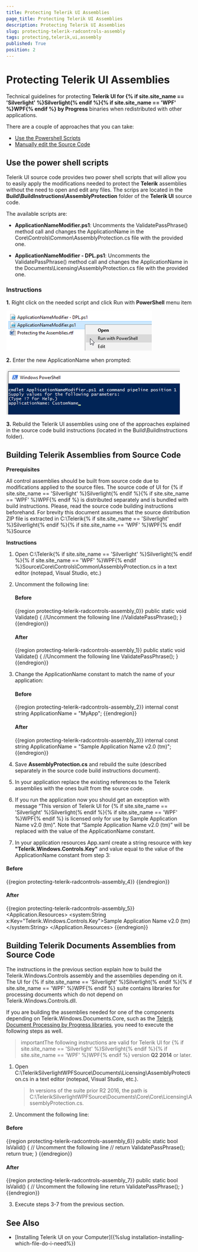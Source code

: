 ```yaml
---
title: Protecting Telerik UI Assemblies
page_title: Protecting Telerik UI Assemblies
description: Protecting Telerik UI Assemblies
slug: protecting-telerik-radcontrols-assembly
tags: protecting,telerik,ui,assembly
published: True
position: 2
---
```


# Protecting Telerik UI Assemblies

Technical guidelines for protecting **Telerik UI for {% if site.site_name == 'Silverlight' %}Silverlight{% endif %}{% if site.site_name == 'WPF' %}WPF{% endif %} by Progress** binaries when redistributed with other applications.
     
There are a couple of approaches that you can take:
* [Use the Powershell Scripts](#use-the-power-shell-scripts)
* [Manually edit the Source Code](#building-telerik-assemblies-from-source-code)

## Use the power shell scripts

Telerik UI source code provides two power shell scripts that will allow you to easily apply the modifications  needed to protect the **Telerik** assemblies without the need to open and edit any files. The scrips are located in the **Build\BuildInstructions\AssemblyProtection** folder of the **Telerik UI** source code. 

The available scripts are: 

* **ApplicationNameModifier.ps1**: Uncomments the ValidatePassPhrase() method call and changes the ApplicationName in the Core\Controls\Common\AssemblyProtection.cs file with the provided one. 

* **ApplicationNameModifier - DPL.ps1**: Uncomments the ValidatePassPhrase() method call and changes the ApplicationName in the Documents\Licensing\AssemblyProtection.cs file with the provided one.

### Instructions

**1.** Right click on the needed script and click Run with **PowerShell** menu item

![run script with PowerShell](../images/installation-powershell-image1.png)

**2.** Enter the new ApplicationName when prompted: 

![change the application name](../images/installation-powershell-image2.png)

**3.** Rebuild the Telerik UI assemblies using one of the approaches explained in the source code build instructions (located in the Build\BuildInstructions folder). 


## Building Telerik Assemblies from Source Code 

__Prerequisites__

All control assemblies should be built from source code due to modifications applied to the source files. The source code of UI for {% if site.site_name == 'Silverlight' %}Silverlight{% endif %}{% if site.site_name == 'WPF' %}WPF{% endif %} is distributed separately and is bundled with build instructions. Please, read the source code building instructions beforehand. For brevity this document assumes that the source distribution ZIP file is extracted in C:\Telerik{% if site.site_name == 'Silverlight' %}Silverlight{% endif %}{% if site.site_name == 'WPF' %}WPF{% endif %}Source
        
__Instructions__

1. Open C:\Telerik{% if site.site_name == 'Silverlight' %}Silverlight{% endif %}{% if site.site_name == 'WPF' %}WPF{% endif %}Source\Core\Controls\Common\AssemblyProtection.cs in a text editor (notepad, Visual Studio, etc.)
            
2. Uncomment the following line:

	#### __Before__
	
	{{region protecting-telerik-radcontrols-assembly_0}}
        public static void Validate()
		{
		    //Uncomment the following line
		    //ValidatePassPhrase();
		}
	{{endregion}}
	
	#### __After__
	
	{{region protecting-telerik-radcontrols-assembly_1}}
        public static void Validate()
		{
		    //Uncomment the following line
		    ValidatePassPhrase();
		}
	{{endregion}}

3. Change the ApplicationName constant to match the name of your application:

	#### __Before__
	
	{{region protecting-telerik-radcontrols-assembly_2}}
		internal const string ApplicationName = "MyApp";
	{{endregion}}
	
	#### __After__
	
	{{region protecting-telerik-radcontrols-assembly_3}}
		internal const string ApplicationName = "Sample Application Name v2.0 (tm)";
	{{endregion}}


4. Save __AssemblyProtection.cs__ and rebuild the suite (described separately in the source code build instructions document).
            
5. In your application replace the existing references to the Telerik assemblies with the ones built from the source code.

6. If you run the application now you should get an exception with message “This version of Telerik UI for {% if site.site_name == 'Silverlight' %}Silverlight{% endif %}{% if site.site_name == 'WPF' %}WPF{% endif %} is licensed only for use by Sample Application Name v2.0 (tm)”. Note that “Sample Application Name v2.0 (tm)” will be replaced with the value of the ApplicationName constant.
            
7. In your application resources App.xaml create a string resource with key __"Telerik.Windows.Controls.Key"__ and value equal to the value of the ApplicationName constant from step 3:
            
#### __Before__

{{region protecting-telerik-radcontrols-assembly_4}}
	<Application 
	    xmlns="http://schemas.microsoft.com/client/2007"
	    xmlns:x="http://schemas.microsoft.com/winfx/2006/xaml" 
	    x:Class="...">
	</Application>
{{endregion}}

#### __After__

{{region protecting-telerik-radcontrols-assembly_5}}
	<Application 
	      xmlns="http://schemas.microsoft.com/client/2007"
	      xmlns:x="http://schemas.microsoft.com/winfx/2006/xaml" 
	      xmlns:system="clr-namespace:System;assembly=mscorlib"
	      x:Class="...">
	        <Application.Resources>
	            <system:String x:Key="Telerik.Windows.Controls.Key">Sample Application Name v2.0 (tm)</system:String>
	        </Application.Resources>
	</Application>
{{endregion}}

## Building Telerik Documents Assemblies from Source Code

The instructions in the previous section explain how to build the Telerik.Windows.Controls assembly and the assemblies depending on it. The UI for {% if site.site_name == 'Silverlight' %}Silverlight{% endif %}{% if site.site_name == 'WPF' %}WPF{% endif %} suite contains libraries for processing documents which do not depend on Telerik.Windows.Controls.dll. 

If you are building the assemblies needed for one of the components depending on Telerik.Windows.Documents.Core, such as the [Telerik Document Processing by Progress libraries](http://docs.telerik.com/devtools/document-processing/introduction), you need to execute the following steps as well.
        
>importantThe following instructions are valid for Telerik UI for {% if site.site_name == 'Silverlight' %}Silverlight{% endif %}{% if site.site_name == 'WPF' %}WPF{% endif %} version __Q2 2014__ or later.
          
1. Open C:\TelerikSilverlightWPFSource\Documents\Licensing\AssemblyProtection.cs in a text editor (notepad, Visual Studio, etc.).

	>In versions of the suite prior R2 2016, the path is C:\TelerikSilverlightWPFSource\Documents\Core\Core\Licensing\AssemblyProtection.cs.
            

2. Uncomment the following line:
            
#### __Before__

{{region protecting-telerik-radcontrols-assembly_6}}
	public static bool IsValid()
	{
	    // Uncomment the following line
	    // return ValidatePassPhrase();
	    return true;
	}
{{endregion}}

#### __After__

{{region protecting-telerik-radcontrols-assembly_7}}
	public static bool IsValid()
	{
	    // Uncomment the following line
	    return ValidatePassPhrase();
	}
{{endregion}}

3. Execute steps 3-7 from the previous section.

## See Also

* [Installing Telerik UI on your Computer]({%slug installation-installing-which-file-do-i-need%})


